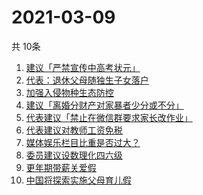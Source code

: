 # 2021-03-09
  共 10条

  <!-- BEGIN -->
  <!-- 最后更新时间:Tue Mar 09 2021 18:23:43 GMT+0000 (Coordinated Universal Time) -->
  1. [建议「严禁宣传中高考状元」](https://www.zhihu.com/search?q=禁止宣传高考状元)
1. [代表：退休父母随独生子女落户](https://www.zhihu.com/search?q=父母退休落户)
1. [加强入侵物种生态防控](https://www.zhihu.com/search?q=物种入侵)
1. [建议「离婚分财产对家暴者少分或不分」](https://www.zhihu.com/search?q=离婚分财产)
1. [代表建议「禁止在微信群要求家长改作业」](https://www.zhihu.com/search?q=老师要求家长改作业)
1. [代表建议对教师工资免税](https://www.zhihu.com/search?q=教师工资免税)
1. [媒体娱乐栏目比重是否过大？](https://www.zhihu.com/search?q=娱乐栏目比重)
1. [委员建议设数理化四六级](https://www.zhihu.com/search?q=数理化四六级)
1. [更年期带薪关爱假](https://www.zhihu.com/search?q=更年期)
1. [中国将探索实施父母育儿假](https://www.zhihu.com/search?q=父母育儿假)
  <!-- END -->
  